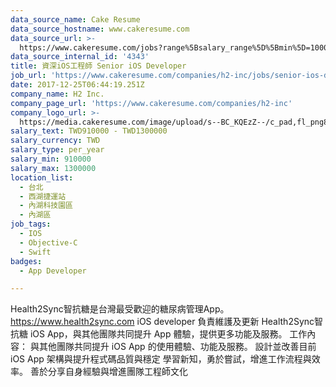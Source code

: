 ```yaml
---
data_source_name: Cake Resume
data_source_hostname: www.cakeresume.com
data_source_url: >-
  https://www.cakeresume.com/jobs?range%5Bsalary_range%5D%5Bmin%5D=1000000&refinementLis[…]&refinementList%5Bprofession%5D%5B1%5D=tech_ios-development
data_source_internal_id: '4343'
title: 資深iOS工程師 Senior iOS Developer
job_url: 'https://www.cakeresume.com/companies/h2-inc/jobs/senior-ios-developer'
date: 2017-12-25T06:44:19.251Z
company_name: H2 Inc.
company_page_url: 'https://www.cakeresume.com/companies/h2-inc'
company_logo_url: >-
  https://media.cakeresume.com/image/upload/s--BC_KQEzZ--/c_pad,fl_png8,h_200,w_200/v1514183770/m0lwq4hgcd921hzdpqam.png
salary_text: TWD910000 - TWD1300000
salary_currency: TWD
salary_type: per_year
salary_min: 910000
salary_max: 1300000
location_list:
  - 台北
  - 西湖捷運站
  - 內湖科技園區
  - 內湖區
job_tags:
  - IOS
  - Objective-C
  - Swift
badges:
  - App Developer

---
```


Health2Sync智抗糖是台灣最受歡迎的糖尿病管理App。 https://www.health2sync.com iOS developer 負責維護及更新 Health2Sync智抗糖 iOS App，與其他團隊共同提升 App 體驗，提供更多功能及服務。 工作內容： 與其他團隊共同提升 iOS App 的使用體驗、功能及服務。 設計並改善目前 iOS App 架構與提升程式碼品質與穩定 學習新知，勇於嘗試，增進工作流程與效率。 善於分享自身經驗與增進團隊工程師文化